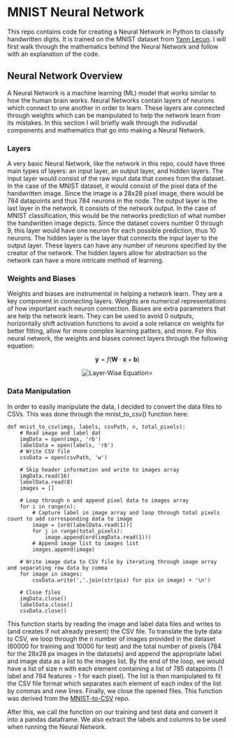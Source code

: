 
# MNIST Neural Network

This repo contains code for creating a Neural Network in Python to classify handwritten digits. It is trained on the MNIST dataset from [Yann Lecun](https://yann.lecun.com/exdb/mnist/). I will first walk through the mathematics behind the Neural Network and follow with an explanation of the code.

## Neural Network Overview

A Neural Network is a machine learning (ML) model that works similar to how the human brain works. Neural Networks contain layers of neurons which connect to one another in order to learn. These layers are connected through weights which can be manipulated to help the network learn from its mistakes. In this section I will briefly walk through the indivudal components and mathematics that go into making a Neural Network.

### Layers

A very basic Neural Network, like the network in this repo, could have three main types of layers: an input layer, an output layer, and hidden layers. The input layer would consist of the raw input data that comes from the dataset. In the case of the MNIST dataset, it would consist of the pixel data of the handwritten image. Since the image is a 28x28 pixel image, there would be 784 datapoints and thus 784 neurons in the node. The output layer is the last layer in the network. It consists of the network output. In the case of MNIST classification, this would be the networks prediction of what number the handwritten image depicts. Since the dataset covers number 0 through 9, this layer would have one neuron for each possible prediction, thus 10 neurons. The hidden layer is the layer that connects the input layer to the output layer. These layers can have any number of neurons specified by the creator of the network. The hidden layers allow for abstraction so the network can have a more intricate method of learning.

### Weights and Biases

Weights and biases are instrumental in helping a network learn. They are a key component in connecting layers. Weights are numerical representations of how important each neuron connection. Biases are extra parameters that are help the network learn. They can be used to avoid 0 outputs, horizontally shift activation functions to avoid a sole reliance on weights for better fitting, allow for more complex learning patters, and more. For this neural network, the weights and biases connect layers through the following equation:


$$
\mathbf{y} = f(\mathbf{W} \cdot \mathbf{x} + \mathbf{b})
$$
<p align="center">
  <img src="https://latex.codecogs.com/svg.image?\bg{white}\mathbf{y}=f(\mathbf{W}\cdot\mathbf{x}&plus;\mathbf{b})" title="\mathbf{y}=f(\mathbf{W}\cdot\mathbf{x}+\mathbf{b})" alt="Layer-Wise Equation" />>
</p>

### Data Manipulation

In order to easily manipulate the data, I decided to convert the data files to CSVs. This was done through the mnist_to_csv() function here:
```
def mnist_to_csv(imgs, labels, csvPath, n, total_pixels):
    # Read image and label dat
    imgData = open(imgs, 'rb')
    labelData = open(labels, 'rb')
    # Write CSV file
    csvData = open(csvPath, 'w')

    # Skip header information and write to images array
    imgData.read(16)
    labelData.read(8)
    images = []

    # Loop through n and append pixel data to images array
    for i in range(n):
        # Capture label in image array and loop through total pixels count to add corresponding data to image
        image = [ord(labelData.read(1))]
        for j in range(total_pixels):
            image.append(ord(imgData.read(1)))
        # Append image list to images list
        images.append(image)

    # Write image data to CSV file by iterating through image array and separating row data by comma
    for image in images:
        csvData.write(','.join(str(pix) for pix in image) + '\n')

    # Close files
    imgData.close()
    labelData.close()
    csvData.close()
```

This function starts by reading the image and label data files and writes to (and creates if not already present) the CSV file. To translate the byte data to CSV, we loop through the n number of images provided in the dataset (60000 for training and 10000 for test) and the total number of pixels (784 for the 28x28 px images in the datasets) and append the appropriate label and image data as a list to the images list. By the end of the loop, we would have a list of size n with each element containing a list of 785 datapoints (1 label and 784 features - 1 for each pixel). The list is then manipulated to fit the CSV file format which separates each element of each index of the list by commas and new lines. Finally, we close the opened files. This function was derived from the [MNIST-to-CSV](https://github.com/egcode/MNIST-to-CSV) repo.

After this, we call the function on our training and test data and convert it into a pandas dataframe. We also extract the labels and columns to be used when running the Neural Network.

